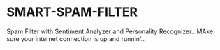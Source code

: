 # SMART-SPAM-FILTER
Spam Filter with Sentiment Analyzer and Personality Recognizer...MAke sure your internet connection is up and runnin'.. 
